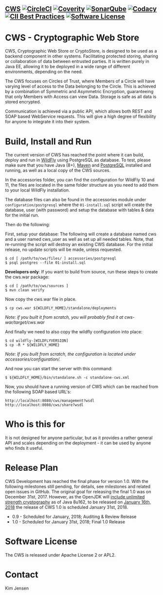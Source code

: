[CWS](https://javadog.io/) [![CircleCI](https://circleci.com/gh/JavaDogs/cws.png?style=shield)](https://circleci.com/gh/JavaDogs/cws) [![Coverity](https://scan.coverity.com/projects/13955/badge.svg)](https://scan.coverity.com/projects/javadogs-cws) [![SonarQube](https://sonarcloud.io/api/badges/gate?key=io.javadog:cws)](https://sonarcloud.io/dashboard?id=io.javadog:cws) [![Codacy](https://api.codacy.com/project/badge/Grade/78366d7059554164a3f65ceabe986598)](https://www.codacy.com/app/cws/cws) [![CII Best Practices](https://bestpractices.coreinfrastructure.org/projects/1566/badge)](https://bestpractices.coreinfrastructure.org/projects/1566) [![Software License](https://img.shields.io/badge/license-Apache+License+2.0-blue.svg)](http://www.apache.org/licenses/LICENSE-2.0)
--

# CWS - Cryptographic Web Store
CWS, Cryptographic Web Store or CryptoStore, is designed to be used as a backend
component in other systems. Facilitating protected storing, sharing or
collaboration of data between entrusted parties. It is written purely in Java EE,
allowing it to be deployed in a wide range of different environments, depending
on the need.

The CWS focuses on Circles of Trust, where Members of a Circle will have varying
level of access to the Data belonging to the Circle. This is achieved by a
combination of Symmetric and Asymmetric Encryption, guaranteeing that only
Members with Access can view Data. Storage is safe as all data is stored
encrypted.

Communication is achieved via a public API, which allows both REST and SOAP
based WebService requests. This will give a high degree of flexibility for
anyone to integrate it into their system.

# Build, Install and Run
The current version of CWS has reached the point where it can build, deploy and
run in [WildFly](http://www.wildfly.org/) using PostgreSQL as database. To test,
please make sure that you have Java (8+), [Maven](https://maven.apache.org/) and
[PostgreSQL](https://www.postgresql.org/) installed and running, as well as a
local copy of the CWS sources.

In the accessories folder, you can find the configuration for WildFly 10 and 11,
the files are located in the same folder structure as you need to add them to
your local WildFly installation.

The database files can also be found in the accessories module under
`configuration/postgresql` where the `01-install.sql` script will create
the database, user (with password) and setup the database with tables &amp; data
for the initial run.

Then do the following:

First, setup your database: The following will create a database named cws and a
user named cws_user as well as set up all needed tables. Note, that re-running
the script will destroy an existing CWS database. For the initial release, no
update scripts will be made, unless requested.

```
$ cd [ /path/to/cws/files/ ] accessories/postgresql
$ psql postgres --file 01-install.sql
```



**Developers only**: If you want to build from source, run these steps to create the cws.war package:

```
$ cd [ /path/to/cws/sources ]
$ mvn clean verify
```

Now copy the cws.war file in place.

```
$ cp cws.war ${WILDFLY_HOME}/standalone/deployments
```

*Note: if you built it from scratch, you will probably find it at cws-war/target/cws.war*

And finally we need to also copy the wildfly configuration into place:

```
$ cd wildfly-[WILDFLYVERSION]
$ cp -R * ${WILDFLY_HOME}
```

*Note: If you built from scratch, the configuration is located under accessories/configuration/.*

And now you can start the server with this command:

```
$ ${WILDFLY_HOME}/bin/standalone.sh -c standalone-cws.xml
```

Now, you should have a running version of CWS which can be reached from the
following SOAP based URL's:

```
http://localhost:8080/cws/management?wsdl
http://localhost:8080/cws/share?wsdl
```

# Who is this for
It is not designed for anyone particular, but as it provides a rather general
API and scales depending on the deployment - it can be used by anyone who finds
it useful. 

# Release Plan
CWS Development has reached the final phase for version 1.0. With the following
milestones still pending, for details, see milestones and related open issues in
GitHub. The original goal for releasing the final 1.0 was on December 31st,
2017. However, as the OpenJDK will [include unlimited strength cryptography](https://bugs.openjdk.java.net/browse/JDK-8170157)
as of Java 8u162, to be released on [January 16th, 2018](http://www.oracle.com/technetwork/java/javase/8u152-relnotes-3850503.html)
the release of CWS 1.0 is scheduled January 31st, 2018.

- 0.9 - Scheduled for January, 2018; Auditing &amp; Review Release
- 1.0 - Scheduled for January 31st, 2018; Final 1.0 Release

# Software License
The CWS is released under Apache License 2 or APL2.

# Contact
Kim Jensen <kim at javadog.io>
